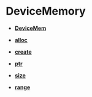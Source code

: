 # DeviceMemory

-   **[DeviceMem](DeviceMem.md)**  

-   **[alloc](alloc.md)**  

-   **[create](create.md)**  

-   **[ptr](ptr.md)**  

-   **[size](size.md)**  

-   **[range](range.md)**  

